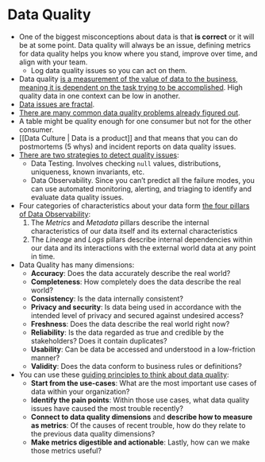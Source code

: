 # Data Quality

- One of the biggest misconceptions about data is that **is correct** or it will be at some point. Data quality will always be an issue, defining metrics for data quality helps you know where you stand, improve over time, and align with your team.
	- Log data quality issues so you can act on them.
- Data quality [is a measurement of the value of data to the business, meaning it is dependent on the task trying to be accomplished](https://tayloramurphy.substack.com/p/data-quality). High quality data in one context can be low in another.
- [Data issues are fractal](https://www.speedwins.tech/posts/some-words-with-nuria-ruiz#question-7).
- [There are many common data quality problems already figured out](https://b-greve.gitbook.io/beginners-guide-to-clean-data/).
- A table might be quality enough for one consumer but not for the other consumer.
- [[Data Culture | Data is a product]] and that means that you can do postmortems (5 whys) and incident reports on data quality issues.
- [There are two strategies to detect quality issues](https://towardsdatascience.com/data-observability-vs-data-testing-everything-you-need-to-know-6f3d7193b388):
	- Data Testing. Involves checking `null` values, distributions, uniqueness, known invariants, etc.
	- Data Observability. Since you can’t predict all the failure modes, you can use automated monitoring, alerting, and triaging to identify and evaluate data quality issues.
- Four categories of characteristics about your data form [the four pillars of Data Observability](https://www.metaplane.dev/blog/the-four-pillars-of-data-observability):
	1. The *Metrics* and *Metadata* pillars describe the internal characteristics of our data itself and its external characteristics
	2. The *Lineage* and *Logs* pillars describe internal dependencies within our data and its interactions with the external world data at any point in time.
- Data Quality has many dimensions:
	- **Accuracy**: Does the data accurately describe the real world?
	- **Completeness**: How completely does the data describe the real world?
	- **Consistency**: Is the data internally consistent?
	- **Privacy and security**: Is data being used in accordance with the intended level of privacy and secured against undesired access?
	- **Freshness**: Does the data describe the real world right now?
	- **Reliability**: Is the data regarded as true and credible by the stakeholders? Does it contain duplicates?
	- **Usability**: Can be data be accessed and understood in a low-friction manner?
	- **Validity**: Does the data conform to business rules or definitions?
- You can use these [guiding principles to think about data quality](https://www.metaplane.dev/blog/data-quality-metrics-for-data-warehouses):
	- **Start from the use-cases**: What are the most important use cases of data within your organization?
	- **Identify the pain points**: Within those use cases, what data quality issues have caused the most trouble recently?
	- **Connect to data quality dimensions** and **describe how to measure as metrics**: Of the causes of recent trouble, how do they relate to the previous data quality dimensions?
	- **Make metrics digestible and actionable**: Lastly, how can we make those metrics useful?

